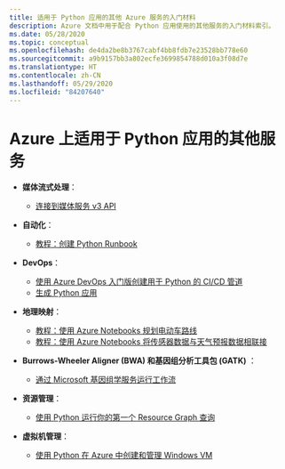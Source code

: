 ```yaml
---
title: 适用于 Python 应用的其他 Azure 服务的入门材料
description: Azure 文档中用于配合 Python 应用使用的其他服务的入门材料索引。
ms.date: 05/28/2020
ms.topic: conceptual
ms.openlocfilehash: de4da2be8b3767cabf4bb8fdb7e23528bb778e60
ms.sourcegitcommit: a9b9157bb3a802ecfe3699854788d010a3f08d7e
ms.translationtype: HT
ms.contentlocale: zh-CN
ms.lasthandoff: 05/29/2020
ms.locfileid: "84207640"
---
```

# <a name="other-services-for-python-apps-on-azure"></a>Azure 上适用于 Python 应用的其他服务

- **媒体流式处理**：
  - [连接到媒体服务 v3 API](/azure/media-services/latest/configure-connect-python-howto)

- **自动化**：
  - [教程：创建 Python Runbook](/azure/automation/learn/automation-tutorial-runbook-textual-python2
)

- **DevOps**：
  - [使用 Azure DevOps 入门版创建用于 Python 的 CI/CD 管道](/azure/devops-project/azure-devops-project-python)
  - [生成 Python 应用](/azure/devops/pipelines/ecosystems/python?view=azure-devops)

- **地理映射**：
  - [教程：使用 Azure Notebooks 规划电动车路线](/azure/azure-maps/tutorial-ev-routing)
  - [教程：使用 Azure Notebooks 将传感器数据与天气预报数据相联接](/azure/azure-maps/weather-service-tutorial)

- **Burrows-Wheeler Aligner (BWA) 和基因组分析工具包 (GATK)** ：
  - [通过 Microsoft 基因组学服务运行工作流](/azure/genomics/quickstart-run-genomics-workflow-portal)

- **资源管理**：
  - [使用 Python 运行你的第一个 Resource Graph 查询](/azure/governance/resource-graph/first-query-python)

- **虚拟机管理**：
  - [使用 Python 在 Azure 中创建和管理 Windows VM](/azure/virtual-machines/windows/python)
